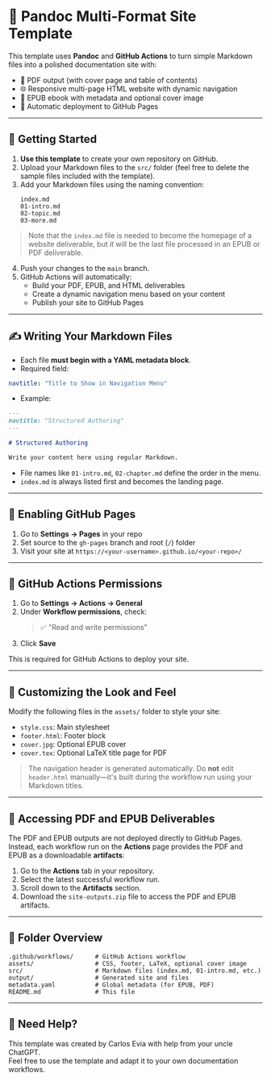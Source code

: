 # 📄 Pandoc Multi-Format Site Template

This template uses **Pandoc** and **GitHub Actions** to turn simple Markdown files into a polished documentation site with:

- 📘 PDF output (with cover page and table of contents)
- 🌐 Responsive multi-page HTML website with dynamic navigation
- 📖 EPUB ebook with metadata and optional cover image
- 🚀 Automatic deployment to GitHub Pages

---

## 🚀 Getting Started

1. **Use this template** to create your own repository on GitHub.
2. Upload your Markdown files to the `src/` folder (feel free to delete the sample files included with the template).
3. Add your Markdown files using the naming convention:
   ```
   index.md
   01-intro.md
   02-topic.md
   03-more.md
   ```
> Note that the `index.md` file is needed to become the homepage of a website deliverable, but it will be the last file processed in an EPUB or PDF deliverable.

4. Push your changes to the `main` branch.
5. GitHub Actions will automatically:
   - Build your PDF, EPUB, and HTML deliverables
   - Create a dynamic navigation menu based on your content
   - Publish your site to GitHub Pages

---

## ✍️ Writing Your Markdown Files

- Each file **must begin with a YAML metadata block**.
- Required field:

```yaml
navtitle: "Title to Show in Navigation Menu"
```

- Example:

```markdown
---
navtitle: "Structured Authoring"
---

# Structured Authoring

Write your content here using regular Markdown.
```

- File names like `01-intro.md`, `02-chapter.md` define the order in the menu.
- `index.md` is always listed first and becomes the landing page.

---

## 🔧 Enabling GitHub Pages

1. Go to **Settings → Pages** in your repo
2. Set source to the `gh-pages` branch and root (`/`) folder
3. Visit your site at `https://<your-username>.github.io/<your-repo>/`

---

## 🔐 GitHub Actions Permissions

1. Go to **Settings → Actions → General**
2. Under **Workflow permissions**, check:
   > ✅ "Read and write permissions"
3. Click **Save**

This is required for GitHub Actions to deploy your site.


---

## 🎨 Customizing the Look and Feel

Modify the following files in the `assets/` folder to style your site:

- `style.css`: Main stylesheet
- `footer.html`: Footer block
- `cover.jpg`: Optional EPUB cover
- `cover.tex`: Optional LaTeX title page for PDF

> The navigation header is generated automatically. Do **not** edit `header.html` manually—it's built during the workflow run using your Markdown titles.

---

##   📄 Accessing PDF and EPUB Deliverables

The PDF and EPUB outputs are not deployed directly to GitHub Pages.  
Instead, each workflow run on the **Actions** page provides the PDF and EPUB as a downloadable **artifacts**:

1. Go to the **Actions** tab in your repository.  
2. Select the latest successful workflow run.  
3. Scroll down to the **Artifacts** section.  
4. Download the `site-outputs.zip` file to access the PDF and EPUB artifacts.  


---

## 📁 Folder Overview

```
.github/workflows/      # GitHub Actions workflow
assets/                 # CSS, footer, LaTeX, optional cover image
src/                    # Markdown files (index.md, 01-intro.md, etc.)
output/                 # Generated site and files
metadata.yaml           # Global metadata (for EPUB, PDF)
README.md               # This file
```

---

## 🙋 Need Help?

This template was created by Carlos Evia with help from your uncle ChatGPT.  
Feel free to use the template and adapt it to your own documentation workflows.
